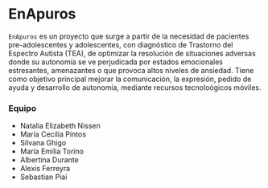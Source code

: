 # EnApuros

`EnApuros` es un proyecto que surge a partir de la necesidad de pacientes pre-adolescentes y adolescentes, con diagnóstico de Trastorno del Espectro Autista (TEA), de optimizar la resolución de situaciones adversas donde su autonomía se ve perjudicada por estados emocionales estresantes, amenazantes o que provoca altos niveles de ansiedad.
Tiene como objetivo principal mejorar la comunicación, la expresión, pedido de ayuda y desarrollo de autonomía, mediante recursos tecnoloógicos móviles.

### Equipo

* Natalia Elizabeth Nissen
* María Cecilia Pintos
* Silvana Ghigo
* María Emilia Torino
* Albertina Durante
* Alexis Ferreyra
* Sebastian Piai

